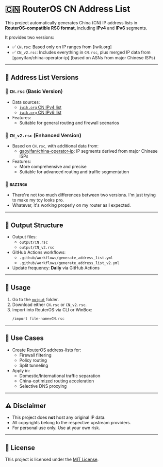 # 🇨🇳 RouterOS CN Address List

This project automatically generates China (CN) IP address lists in **RouterOS-compatible RSC format**, including **IPv4** and **IPv6** segments.

It provides two versions:

- ✅ `CN.rsc`: Based only on IP ranges from [iwik.org]
- ✅ `CN_v2.rsc`: Includes everything in `CN.rsc`, plus merged IP data from [gaoyifan/china-operator-ip] (based on ASNs from major Chinese ISPs)

---

## 📌 Address List Versions

### 🧩 `CN.rsc` (Basic Version)

- Data sources:
  - [`iwik.org` CN IPv4 list](http://www.iwik.org/ipcountry/mikrotik/CN)
  - [`iwik.org` CN IPv6 list](http://www.iwik.org/ipcountry/mikrotik_ipv6/CN)
- Features:
  - Suitable for general routing and firewall scenarios

### 🧬 `CN_v2.rsc` (Enhanced Version)

- Based on `CN.rsc`, with additional data from:
  - [gaoyifan/china-operator-ip](https://github.com/gaoyifan/china-operator-ip): IP segments derived from major Chinese ISPs
- Features:
  - More comprehensive and precise
  - Suitable for advanced routing and traffic segmentation

### 🤡 `BAZINGA`

- There're not too much differences between two versions. I'm just trying to make my toy looks pro.
- Whatever, it's working properly on my router as I expected.

---

## 📂 Output Structure

- Output files:
  - `output/CN.rsc`
  - `output/CN_v2.rsc`
- GitHub Actions workflows:
  - `.github/workflows/generate_address_list.yml`
  - `.github/workflows/generate_address_list_v2.yml`
- Update frequency: **Daily** via GitHub Actions

---

## 🚀 Usage

1. Go to the [`output`](output/) folder.
2. Download either `CN.rsc` or `CN_v2.rsc`.
3. Import into RouterOS via CLI or WinBox:
   ```shell
   /import file-name=CN.rsc
   ```

---

## 🧠 Use Cases

- Create RouterOS address-lists for:
  - Firewall filtering
  - Policy routing
  - Split tunneling
- Apply in:
  - Domestic/International traffic separation
  - China-optimized routing acceleration
  - Selective DNS proxying

---

## ⚠️ Disclaimer

- This project does **not** host any original IP data.
- All copyrights belong to the respective upstream providers.
- For personal use only. Use at your own risk.

---

## 📝 License

This project is licensed under the [MIT License](LICENSE).
